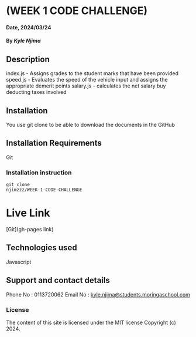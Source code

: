# (WEEK 1 CODE CHALLENGE)

#### Date, 2024/03/24

#### By *Kyle Njima*

## Description
index.js - Assigns grades to the student marks that have been provided 
speed.js - Evaluates the speed of the vehicle input and assigns the appropriate demerit points
salary.js - calculates the net salary buy deducting taxes involved

## Installation
You use git clone to be able to download the documents in the GitHub

## Installation Requirements
Git

### Installation instruction
```
git clone 
njimzzz/WEEK-1-CODE-CHALLENGE

```

# Live Link
[Git](gh-pages link)

## Technologies used
Javascript

## Support and contact details
Phone No : 0113720062
Email No : kyle.njima@students.moringaschool.com

### License
The content of this site is licensed under the MIT license
Copyright (c) 2024.

